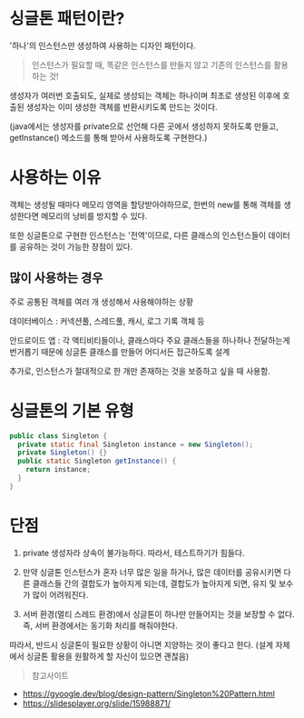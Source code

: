 # 싱글톤 패턴이란?

'하나'의 인스턴스만 생성하여 사용하는 디자인 패턴이다.

> 인스턴스가 필요할 때, 똑같은 인스턴스를 만들지 않고 기존의 인스턴스를 활용하는 것!

생성자가 여러번 호출되도, 실제로 생성되는 객체는 하나이며 최초로 생성된 이후에 
호출된 생성자는 이미 생성한 객체를 반환시키도록 만드는 것이다.

(java에서는 생성자를 private으로 선언해 다른 곳에서 생성하지 못하도록 만들고, 
getInstance() 메소드를 통해 받아서 사용하도록 구현한다.)

# 사용하는 이유

객체는 생성될 때마다 메모리 영역을 할당받아야하므로, 
한번의 new를 통해 객체를 생성한다면 메모리의 낭비를 방지할 수 있다.

또한 싱글톤으로 구현한 인스턴스는 '전역'이므로, 
다른 클래스의 인스턴스들이 데이터를 공유하는 것이 가능한 장점이 있다.

## 많이 사용하는 경우

주로 공통된 객체를 여러 개 생성해서 사용해야하는 상황

데이터베이스 : 커넥션풀, 스레드풀, 캐시, 로그 기록 객체 등

안드로이드 앱 : 각 액티비티들이나, 클래스마다 주요 클래스들을 하나하나 전달하는게 번거롭기 때문에 
싱글톤 클래스를 만들어 어디서든 접근하도록 설계

추가로, 인스턴스가 절대적으로 한 개만 존재하는 것을 보증하고 싶을 때 사용함.

# 싱글톤의 기본 유형

```java
public class Singleton {
  private static final Singleton instance = new Singleton();
  private Singleton() {}
  public static Singleton getInstance() {
    return instance;
  }
}
```

# 단점

1. private 생성자라 상속이 불가능하다. 따라서, 테스트하기가 힘들다.

2. 만약 싱글톤 인스턴스가 혼자 너무 많은 일을 하거나, 
많은 데이터를 공유시키면 다른 클래스들 간의 결합도가 높아지게 되는데,
결합도가 높아지게 되면, 유지 및 보수가 많이 어려워진다. 

3. 서버 환경(멀티 스레드 환경)에서 싱글톤이 하나만 만들어지는 것을 보장할 수 없다. 
즉, 서버 환경에서는 동기화 처리를 해줘야한다.

따라서, 반드시 싱글톤이 필요한 상황이 아니면 지양하는 것이 좋다고 한다. 
(설계 자체에서 싱글톤 활용을 원활하게 할 자신이 있으면 괜찮음)

> 참고사이트
- https://gyoogle.dev/blog/design-pattern/Singleton%20Pattern.html
- https://slidesplayer.org/slide/15988871/
